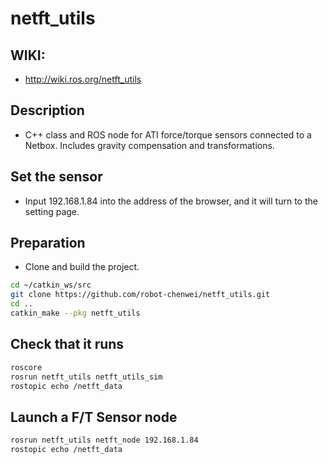 netft_utils
======

## WIKI: 
- http://wiki.ros.org/netft_utils


## Description
- C++ class and ROS node for ATI force/torque sensors connected to a Netbox. Includes gravity compensation and transformations.

## Set the sensor
- Input 192.168.1.84 into the address of the browser, and it will turn to the setting page.

## Preparation
- Clone and build the project.

```bash
cd ~/catkin_ws/src
git clone https://github.com/robot-chenwei/netft_utils.git
cd ..
catkin_make --pkg netft_utils
```

## Check that it runs

```bash
roscore
rosrun netft_utils netft_utils_sim
rostopic echo /netft_data
```

## Launch a F/T Sensor node

```bash
rosrun netft_utils netft_node 192.168.1.84
rostopic echo /netft_data
```

